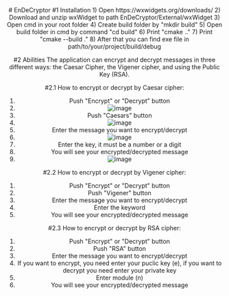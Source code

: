 <div align = "center">
# EnDeCryptor
#1 Installation
1) Open https://wxwidgets.org/downloads/
2) Download and unzip wxWidget to path EnDeCryptor/External/wxWidget
3) Open cmd in your root folder
4) Create build folder by "mkdir build"
5) Open build folder in cmd by command "cd build"
6) Print "cmake .."
7) Print "cmake --build ."
8) After that you can find exe file in path/to/your/project/build/debug

#2 Abilities
The application can encrypt and decrypt messages in three different ways: the Caesar Cipher, the Vigener cipher, and using the Public Key (RSA).

#2.1 How to encrypt or decrypt by Caesar cipher:
1) Push "Encrypt" or "Decrypt" button
2) ![image](https://github.com/user-attachments/assets/a0f36ad2-4f74-4edf-9620-2a677606ae21)
3) Push "Caesars" button
4) ![image](https://github.com/user-attachments/assets/a15407e7-5e7b-4db9-bada-e3937ff50d7b)
5) Enter the message you want to encrypt/decrypt
6) ![image](https://github.com/user-attachments/assets/d4fb6e1c-89b5-44a3-9312-17f29521001f)
7) Enter the key, it must be a number or a digit
8) You will see your encrypted/decrypted message
9) ![image](https://github.com/user-attachments/assets/c721dcc7-5385-4ea1-81d2-a787d9e61ae7)


#2.2
How to encrypt or decrypt by Vigener cipher:
1) Push "Encrypt" or "Decrypt" button
2) Push "Vigener" button
3) Enter the message you want to encrypt/decrypt
4) Enter the keyword
5) You will see your encrypted/decrypted message

#2.3
How to encrypt or decrypt by RSA cipher:
1) Push "Encrypt" or "Decrypt" button
2) Push "RSA" button
3) Enter the message you want to encrypt/decrypt
4) If you want to encrypt, you need enter your puclic key (e), if you want to decrypt you need enter your private key
5) Enter module (n)
5) You will see your encrypted/decrypted message
<div>
